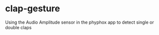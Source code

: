 # clap-gesture
Using the Audio Amplitude sensor in the phyphox app to detect single or double claps
